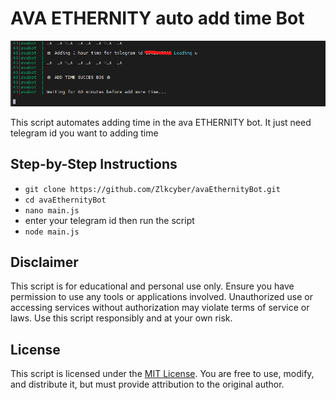 # AVA ETHERNITY auto add time Bot
[![App Screenshot](https://raw.githubusercontent.com/Zlkcyber/avaEthernityBot/main/avabot.png)](https://raw.githubusercontent.com/Zlkcyber/avaEthernityBot/main/avabot.png)


This script automates adding time in the ava ETHERNITY bot. It just need telegram id you want to adding time

## Step-by-Step Instructions

- `git clone https://github.com/Zlkcyber/avaEthernityBot.git`
- `cd avaEthernityBot`
- `nano main.js`
- enter your telegram id then run the script
- ``` node main.js ```

## Disclaimer

This script is for educational and personal use only. Ensure you have permission to use any tools or applications involved. Unauthorized use or accessing services without authorization may violate terms of service or laws. Use this script responsibly and at your own risk.

## License

This script is licensed under the [MIT License](LICENSE). You are free to use, modify, and distribute it, but must provide attribution to the original author.
